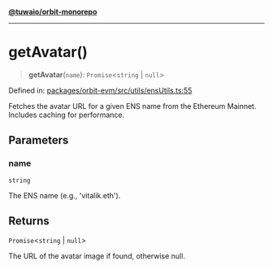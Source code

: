 [**@tuwaio/orbit-monorepo**](../../../README.md)

***

# getAvatar()

> **getAvatar**(`name`): `Promise`\<`string` \| `null`\>

Defined in: [packages/orbit-evm/src/utils/ensUtils.ts:55](https://github.com/TuwaIO/orbit/blob/292621864c998920130f69f5c8e7362fd04b16f0/packages/orbit-evm/src/utils/ensUtils.ts#L55)

Fetches the avatar URL for a given ENS name from the Ethereum Mainnet.
Includes caching for performance.

## Parameters

### name

`string`

The ENS name (e.g., 'vitalik.eth').

## Returns

`Promise`\<`string` \| `null`\>

The URL of the avatar image if found, otherwise null.
